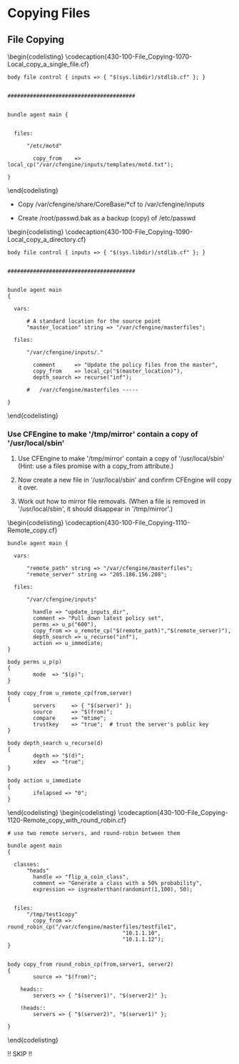 
<!---
Filename: 430-000-Part-Title-0000\_Copying\_Files.md
-->

# Copying Files



<!---
Filename: 430-100-File\_Copying-1060-Chapter-Title.md
-->

## File Copying


\begin{codelisting}
\codecaption{430-100-File\_Copying-1070-Local\_copy\_a\_single\_file.cf}
```cfengine3, options: "linenos": true
body file control { inputs => { "$(sys.libdir)/stdlib.cf" }; }


########################################


bundle agent main {


  files:

      "/etc/motd"

        copy_from    => local_cp("/var/cfengine/inputs/templates/motd.txt");

}
```
\end{codelisting}

<!---
Filename: 430-100-File\_Copying-1080-exercise.exr.md
-->

* Copy /var/cfengine/share/CoreBase/*cf to /var/cfengine/inputs

* Create /root/passwd.bak as a backup (copy) of /etc/passwd



\begin{codelisting}
\codecaption{430-100-File\_Copying-1090-Local\_copy\_a\_directory.cf}
```cfengine3, options: "linenos": true
body file control { inputs => { "$(sys.libdir)/stdlib.cf" }; }


########################################


bundle agent main
{

  vars:

      # A standard location for the source point
      "master_location" string => "/var/cfengine/masterfiles";

  files:

      "/var/cfengine/inputs/."

        comment      => "Update the policy files from the master",
        copy_from    => local_cp("$(master_location)"),
        depth_search => recurse("inf");

      #   /var/cfengine/masterfiles -----

}
```
\end{codelisting}

<!---
Filename: 430-100-File\_Copying-1100-Exercise.exr.md
-->

### Use CFEngine to make '/tmp/mirror' contain a copy of '/usr/local/sbin'

1.  Use CFEngine to make '/tmp/mirror' contain a copy of '/usr/local/sbin'
(Hint: use a files promise with a copy\_from attribute.)

2. Now create a new file in '/usr/local/sbin' and confirm CFEngine will copy it over.

3. Work out how to mirror file removals.  (When a file is removed in '/usr/local/sbin', it should disappear in '/tmp/mirror'.)


\begin{codelisting}
\codecaption{430-100-File\_Copying-1110-Remote\_copy.cf}
```cfengine3, options: "linenos": true
bundle agent main {

  vars:

      "remote_path" string => "/var/cfengine/masterfiles";
      "remote_server" string => "205.186.156.208";

  files:

      "/var/cfengine/inputs"

        handle => "update_inputs_dir",
        comment => "Pull down latest policy set",
        perms => u_p("600"),
        copy_from => u_remote_cp("$(remote_path)","$(remote_server)"),
        depth_search => u_recurse("inf"),
        action => u_immediate;
}

body perms u_p(p)
{
        mode  => "$(p)";
}

body copy_from u_remote_cp(from,server)
{
        servers     => { "$(server)" };
        source      => "$(from)";
        compare     => "mtime";
        trustkey    => "true";  # trust the server's public key
}

body depth_search u_recurse(d)
{
        depth => "$(d)";
        xdev  => "true";
}

body action u_immediate
{
        ifelapsed => "0";
}
```
\end{codelisting}
\begin{codelisting}
\codecaption{430-100-File\_Copying-1120-Remote\_copy\_with\_round\_robin.cf}
```cfengine3, options: "linenos": true
# use two remote servers, and round-robin between them

bundle agent main
{

  classes:
      "heads"
        handle => "flip_a_coin_class",
        comment => "Generate a class with a 50% probability",
        expression => isgreaterthan(randomint(1,100), 50);


  files:
      "/tmp/test1copy"
        copy_from => round_robin_cp("/var/cfengine/masterfiles/testfile1",
                                    "10.1.1.10",
                                    "10.1.1.12");
}


body copy_from round_robin_cp(from,server1, server2)
{
        source => "$(from)";

    heads::
        servers => { "$(server1)", "$(server2)" };

    !heads::
        servers => { "$(server2)", "$(server1)" };

}
```
\end{codelisting}

<!---
Filename: 430-100-File\_Copying-1130-Notes\_for\_setting\_up\_client\_server.md
-->

!! SKIP !! 


